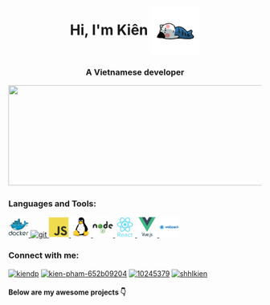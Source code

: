<h1 align="center">Hi, I'm Kiên <img src="cat.gif" align="center" width="97px" /></h1>
<h3 align="center">A Vietnamese developer</h3>

<div align="center">
    <a href="https://www.gitanimals.org/en_US/mypage" target="_blank">
      <img
        src="https://render.gitanimals.org/lines/kien5436"
        width="1000"
        height="200"
      />
    </a>
</div>

<h3>Languages and Tools:</h3>

<p align="left">
<!--     <a href="https://developer.android.com" target="_blank"> <img src="https://raw.githubusercontent.com/devicons/devicon/master/icons/android/android-original-wordmark.svg" alt="android" width="40" height="40" /> </a> -->
    <a href="https://www.docker.com/" target="_blank"> <img src="https://raw.githubusercontent.com/devicons/devicon/master/icons/docker/docker-original-wordmark.svg" alt="docker" width="40" height="40" /> </a>
    <a href="https://git-scm.com/" target="_blank"> <img src="https://www.vectorlogo.zone/logos/git-scm/git-scm-icon.svg" alt="git" width="40" height="40" /> </a>
    <a href="https://developer.mozilla.org/en-US/docs/Web/JavaScript" target="_blank"> <img src="https://raw.githubusercontent.com/devicons/devicon/master/icons/javascript/javascript-original.svg" alt="javascript" width="40" height="40" /> </a>
    <a href="https://www.linux.org/" target="_blank"> <img src="https://raw.githubusercontent.com/devicons/devicon/master/icons/linux/linux-original.svg" alt="linux" width="40" height="40" /> </a>
    <a href="https://nodejs.org" target="_blank"> <img src="https://raw.githubusercontent.com/devicons/devicon/master/icons/nodejs/nodejs-original-wordmark.svg" alt="nodejs" width="40" height="40" /> </a>
    <a href="https://reactjs.org/" target="_blank"> <img src="https://raw.githubusercontent.com/devicons/devicon/master/icons/react/react-original-wordmark.svg" alt="react" width="40" height="40" /> </a>
    <a href="https://vuejs.org/" target="_blank"> <img src="https://raw.githubusercontent.com/devicons/devicon/master/icons/vuejs/vuejs-original-wordmark.svg" alt="vuejs" width="40" height="40" /> </a>
    <a href="https://webpack.js.org" target="_blank"> <img src="https://raw.githubusercontent.com/devicons/devicon/d00d0969292a6569d45b06d3f350f463a0107b0d/icons/webpack/webpack-original-wordmark.svg" alt="webpack" width="40" height="40" /> </a>
</p>


<!-- <p><img align="center" src="https://github-readme-stats.vercel.app/api/top-langs?username=kien5436&show_icons=true&locale=en&layout=compact" alt="kien5436" /></p> -->


<h3>Connect with me:</h3>
<p>
<a href="https://codepen.io/kiendp" target="blank"><img align="center" src="https://cdn.jsdelivr.net/npm/simple-icons@3.0.1/icons/codepen.svg" alt="kiendp" height="30" width="40" /></a>
<a href="https://linkedin.com/in/kien-pham-652b09204" target="blank"><img align="center" src="https://cdn.jsdelivr.net/npm/simple-icons@3.0.1/icons/linkedin.svg" alt="kien-pham-652b09204" height="30" width="40" /></a>
<a href="https://stackoverflow.com/users/10245379" target="blank"><img align="center" src="https://cdn.jsdelivr.net/npm/simple-icons@3.0.1/icons/stackoverflow.svg" alt="10245379" height="30" width="40" /></a>
<a href="https://codesandbox.com/shhlkien" target="blank"><img align="center" src="https://cdn.jsdelivr.net/npm/simple-icons@3.0.1/icons/codesandbox.svg" alt="shhlkien" height="30" width="40" /></a>
</p>

<h4>Below are my awesome projects 👇</h4>
